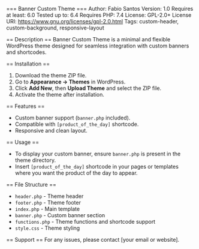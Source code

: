 === Banner Custom Theme ===
Author: Fabio Santos
Version: 1.0
Requires at least: 6.0
Tested up to: 6.4
Requires PHP: 7.4
License: GPL-2.0+
License URI: https://www.gnu.org/licenses/gpl-2.0.html
Tags: custom-header, custom-background, responsive-layout

== Description ==
Banner Custom Theme is a minimal and flexible WordPress theme designed for seamless integration with custom banners and shortcodes. 

== Installation ==
1. Download the theme ZIP file.
2. Go to **Appearance → Themes** in WordPress.
3. Click **Add New**, then **Upload Theme** and select the ZIP file.
4. Activate the theme after installation.

== Features ==
- Custom banner support (`banner.php` included).
- Compatible with `[product_of_the_day]` shortcode.
- Responsive and clean layout.

== Usage ==
- To display your custom banner, ensure `banner.php` is present in the theme directory.
- Insert `[product_of_the_day]` shortcode in your pages or templates where you want the product of the day to appear.

== File Structure ==
- `header.php` - Theme header
- `footer.php` - Theme footer
- `index.php` - Main template
- `banner.php` - Custom banner section
- `functions.php` - Theme functions and shortcode support
- `style.css` - Theme styling

== Support ==
For any issues, please contact [your email or website].
